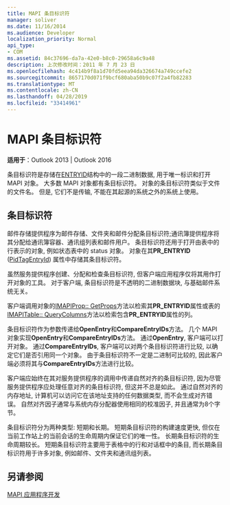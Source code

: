 ```yaml
---
title: MAPI 条目标识符
manager: soliver
ms.date: 11/16/2014
ms.audience: Developer
localization_priority: Normal
api_type:
- COM
ms.assetid: 84c37696-da7a-42e0-b8c0-29658a6c9a48
description: 上次修改时间：2011 年 7 月 23 日
ms.openlocfilehash: 4c414b9f8a1d70fd5eea94da326674a749ccefe2
ms.sourcegitcommit: 8657170d071f9bcf680aba50b9c07f2a4fb82283
ms.translationtype: MT
ms.contentlocale: zh-CN
ms.lasthandoff: 04/28/2019
ms.locfileid: "33414961"
---
```

# <a name="mapi-entry-identifiers"></a>MAPI 条目标识符

  
  
**适用于**：Outlook 2013 | Outlook 2016 
  
条目标识符是存储在[ENTRYID](entryid.md)结构中的一段二进制数据, 用于唯一标识和打开 MAPI 对象。 大多数 MAPI 对象都有条目标识符。 对象的条目标识符类似于文件的文件名。 但是, 它们不是传输, 不能在其起源的系统之外的系统上使用。 
  
## <a name="entry-identifiers"></a>条目标识符

邮件存储提供程序为邮件存储、文件夹和邮件分配条目标识符;通讯簿提供程序将其分配给通讯簿容器、通讯组列表和邮件用户。 条目标识符还用于打开由表中的行表示的对象, 例如状态表中的 status 对象。 对象在其**PR_ENTRYID** ([PidTagEntryId](pidtagentryid-canonical-property.md)) 属性中存储其条目标识符。 
  
虽然服务提供程序创建、分配和检查条目标识符, 但客户端应用程序仅将其用作打开对象的工具。 对于客户端, 条目标识符是不透明的二进制数据块, 与基础邮件系统无关。 
  
客户端调用对象的[IMAPIProp:: GetProps](imapiprop-getprops.md)方法以检索其**PR_ENTRYID**属性或表的[IMAPITable:: QueryColumns](imapitable-querycolumns.md)方法以检索包含**PR_ENTRYID**属性的列。 
  
条目标识符作为参数传递给**OpenEntry**和**CompareEntryIDs**方法。 几个 MAPI 对象实现**OpenEntry**和**CompareEntryIDs**方法。 通过**OpenEntry**, 客户端可以打开对象。 通过**CompareEntryIDs**, 客户端可以对两个条目标识符进行比较, 以确定它们是否引用同一个对象。 由于条目标识符不一定是二进制可比较的, 因此客户端必须将其与**CompareEntryIDs**方法进行比较。 
  
客户端应始终在其对服务提供程序的调用中传递自然对齐的条目标识符, 因为尽管服务提供程序应处理任意对齐的条目标识符, 但这并不总是如此。 通过自然对齐的内存地址, 计算机可以访问它在该地址支持的任何数据类型, 而不会生成对齐错误。 自然对齐因子通常与系统内存分配器使用相同的校准因子, 并且通常为8个字节。
  
条目标识符分为两种类型: 短期和长期。 短期条目标识符的构建速度更快, 但仅在当前工作站上的当前会话的生命周期内保证它们的唯一性。 长期条目标识符的生命周期较长。 短期条目标识符主要用于表格中的行和对话框中的条目, 而长期条目标识符用于许多对象, 例如邮件、文件夹和通讯组列表。
  
## <a name="see-also"></a>另请参阅



[MAPI 应用程序开发](mapi-application-development.md)

